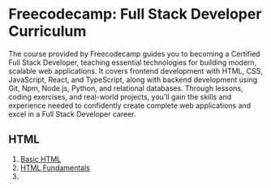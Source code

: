 # Freecodecamp: Full Stack Developer Curriculum

The course provided by Freecodecamp guides you to becoming a Certified Full Stack Developer, teaching essential technologies for building modern, scalable web applications. It covers frontend development with HTML, CSS, JavaScript, React, and TypeScript, along with backend development using Git, Npm, Node.js, Python, and relational databases. Through lessons, coding exercises, and real-world projects, you'll gain the skills and experience needed to confidently create complete web applications and excel in a Full Stack Developer career.

## HTML
 1. [Basic HTML](https://github.com/TurkishDelightCo/full-stack-developer/tree/main/HTML/Basic%20HTML)
 2. [HTML Fundamentals](https://github.com/TurkishDelightCo/full-stack-developer/tree/main/HTML/HTML%20Fundamentals)
 3. 
